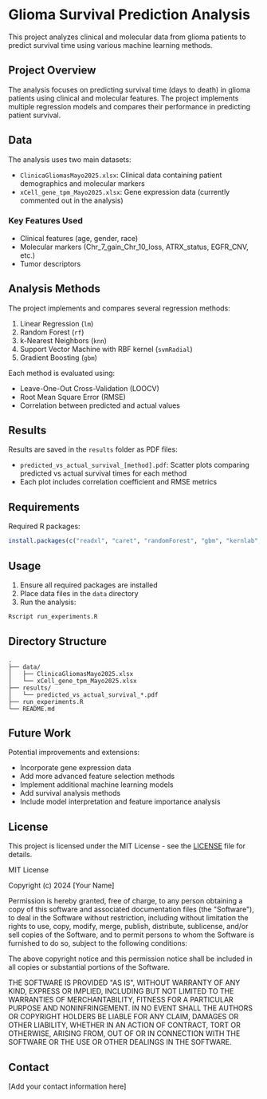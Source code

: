# Glioma Survival Prediction Analysis

This project analyzes clinical and molecular data from glioma patients to predict survival time using various machine learning methods.

## Project Overview

The analysis focuses on predicting survival time (days to death) in glioma patients using clinical and molecular features. The project implements multiple regression models and compares their performance in predicting patient survival.

## Data

The analysis uses two main datasets:
- `ClinicaGliomasMayo2025.xlsx`: Clinical data containing patient demographics and molecular markers
- `xCell_gene_tpm_Mayo2025.xlsx`: Gene expression data (currently commented out in the analysis)

### Key Features Used
- Clinical features (age, gender, race)
- Molecular markers (Chr_7_gain_Chr_10_loss, ATRX_status, EGFR_CNV, etc.)
- Tumor descriptors

## Analysis Methods

The project implements and compares several regression methods:
1. Linear Regression (`lm`)
2. Random Forest (`rf`)
3. k-Nearest Neighbors (`knn`)
4. Support Vector Machine with RBF kernel (`svmRadial`)
5. Gradient Boosting (`gbm`)

Each method is evaluated using:
- Leave-One-Out Cross-Validation (LOOCV)
- Root Mean Square Error (RMSE)
- Correlation between predicted and actual values

## Results

Results are saved in the `results` folder as PDF files:
- `predicted_vs_actual_survival_[method].pdf`: Scatter plots comparing predicted vs actual survival times for each method
- Each plot includes correlation coefficient and RMSE metrics

## Requirements

Required R packages:
```R
install.packages(c("readxl", "caret", "randomForest", "gbm", "kernlab", "e1071"))
```

## Usage

1. Ensure all required packages are installed
2. Place data files in the `data` directory
3. Run the analysis:
```R
Rscript run_experiments.R
```

## Directory Structure

```
.
├── data/
│   ├── ClinicaGliomasMayo2025.xlsx
│   └── xCell_gene_tpm_Mayo2025.xlsx
├── results/
│   └── predicted_vs_actual_survival_*.pdf
├── run_experiments.R
└── README.md
```

## Future Work

Potential improvements and extensions:
- Incorporate gene expression data
- Add more advanced feature selection methods
- Implement additional machine learning models
- Add survival analysis methods
- Include model interpretation and feature importance analysis

## License

This project is licensed under the MIT License - see the [LICENSE](LICENSE) file for details.

MIT License

Copyright (c) 2024 [Your Name]

Permission is hereby granted, free of charge, to any person obtaining a copy
of this software and associated documentation files (the "Software"), to deal
in the Software without restriction, including without limitation the rights
to use, copy, modify, merge, publish, distribute, sublicense, and/or sell
copies of the Software, and to permit persons to whom the Software is
furnished to do so, subject to the following conditions:

The above copyright notice and this permission notice shall be included in all
copies or substantial portions of the Software.

THE SOFTWARE IS PROVIDED "AS IS", WITHOUT WARRANTY OF ANY KIND, EXPRESS OR
IMPLIED, INCLUDING BUT NOT LIMITED TO THE WARRANTIES OF MERCHANTABILITY,
FITNESS FOR A PARTICULAR PURPOSE AND NONINFRINGEMENT. IN NO EVENT SHALL THE
AUTHORS OR COPYRIGHT HOLDERS BE LIABLE FOR ANY CLAIM, DAMAGES OR OTHER
LIABILITY, WHETHER IN AN ACTION OF CONTRACT, TORT OR OTHERWISE, ARISING FROM,
OUT OF OR IN CONNECTION WITH THE SOFTWARE OR THE USE OR OTHER DEALINGS IN THE
SOFTWARE.

## Contact

[Add your contact information here]